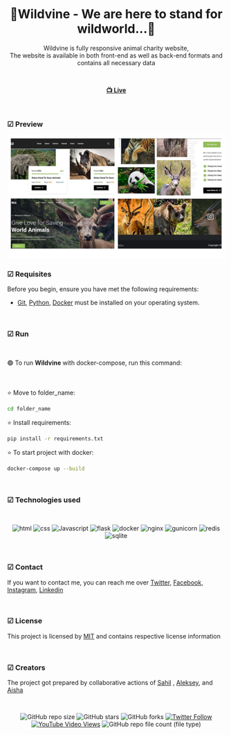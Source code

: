 <div align="center">

  <h1 align="center">🐼Wildvine - We are here to stand for wildworld...🐼</h1>

  Wildvine is fully responsive animal charity website, <br /> The website is available in both front-end as well as back-end formats and contains all necessary data

<br>

  <a href="https://aysheulukhan.github.io/wildvine/"><strong> 📺 Live</strong></a> 

</div>

<br />

### ☑ Preview

![wildvine](./desktop_image/wild_desktop.jpg "wildvine")

### ☑ Requisites

Before you begin, ensure you have met the following requirements:

* [Git](https://git-scm.com/downloads "Download Git"), [Python](https://www.python.org/downloads/), [Docker](https://www.docker.com/products/docker-desktop/) must be installed on your operating system.

<br>

### ☑ Run 

<br>

🟢 To run **Wildvine** with docker-compose, run this command:

<br>

⭐ Move to folder_name:

```bash
cd folder_name
```
⭐ Install requirements:

```bash
pip install -r requirements.txt
```
⭐ To start project with docker:

```bash
docker-compose up --build
```

<br>


### ☑ Technologies used

<br>

<div align="center">

![html](https://img.shields.io/badge/html-yellow?logo=html5)
![css](https://img.shields.io/badge/css-blue?logo=css3)
![Javascript](https://img.shields.io/badge/JavaScript-darkgreen?logo=javascript)
![flask](https://img.shields.io/badge/flask-blue?logo=flask)
![docker](https://img.shields.io/badge/docker-yellow?logo=docker)
![nginx](https://img.shields.io/badge/nginx-green?logo=nginx)
![gunicorn](https://img.shields.io/badge/gunicorn-%20pink?logo=gunicorn)
![redis](https://img.shields.io/badge/redis-green?logo=redis)
![sqlite](https://img.shields.io/badge/SQLite3-blue?logo=sqlite)

</div>

<br>

### ☑ Contact

If you want to contact me, you can reach me over [Twitter](https://www.twitter.com/sahil_salahli), [Facebook](https://www.facebook.com/S.Salahli), [Instagram](https://instagram.com/salahli.sahil), [Linkedin](https://www.linkedin.com/in/salahlisahil)

<br>

### ☑ License

This project is licensed by [MIT](https://choosealicense.com/licenses/mit/) and contains respective license information


<br>

### ☑ Creators

The project got prepared by collaborative actions of [Sahil](https://github.com/salahlisahil) , [Aleksey](https://github.com/alexop89056), and [Aisha](https://github.com/AysheUlukhan)

<br>

<div align="center">
  
  ![GitHub repo size](https://img.shields.io/github/repo-size/salahlisahil/wildvine)
  ![GitHub stars](https://img.shields.io/github/stars/salahlisahil/wildvine?style=social)
  ![GitHub forks](https://img.shields.io/github/forks/salahlisahil/wildvine?style=social)
[![Twitter Follow](https://img.shields.io/twitter/follow/salahlisahil_?style=social)](https://twitter.com/sahil_salahli)
  [![YouTube Video Views](https://img.shields.io/youtube/views/xwXGdpRuSiQ?style=social)](https://youtube.com)
  ![GitHub repo file count (file type)](https://img.shields.io/github/directory-file-count/salahlisahil/wildvine)


</div>
